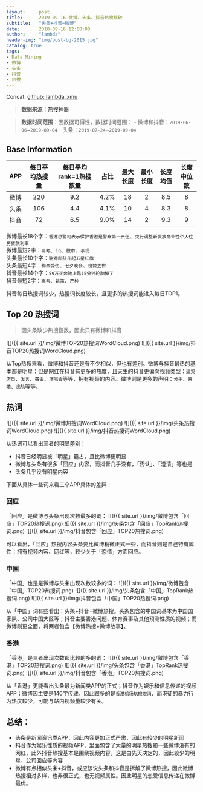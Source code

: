 ```yaml
---
layout:     post
title:      2019-09-16-微博、头条、抖音热搜比较
subtitle:   "头条+抖音=微博"
date:       2018-09-16 12:00:00
author:     "lambda"
header-img: "img/post-bg-2015.jpg"
catalog: true
tags:
- Data Mining
- 微博
- 头条
- 抖音
- 热搜
---
```


Concat: [github: lambda_xmu](https://github.com/lambda-xmu)

>**数据来源**：[热搜神器](https://www.enlightent.cn/research/rank/weiboSearchRank)

>**数据时间范围**：因数据可得性，数据时间范围：
    - 微博和抖音：`2019-06-06`~`2019-09-04`
    - 头条：`2019-07-24`~`2019-09-04`

## Base Information

| APP  | 每日平均热搜量 | 每日平均rank=1热搜数量 | 占比 | 最大长度 | 最小长度 | 长度均值 | 长度中位数 |
|:----:|:--------------:|:----------------------:|:----:|:--------:|:--------:|:--------:|:----------:|
| 微博 |      220       |          9.2           | 4.2% |    18    |    2     |   8.5    |     8      |
| 头条 |      106       |          4.4           | 4.1% |    10    |    4     |   8.3    |     8      |
| 抖音 |       72       |          6.5           |  9.0%  |    14    |    2     |   9.3    |     9      |

微博最长18个字：`香港总警司表示保护香港是警察第一责任`、`央行调整新发放商业性个人住房贷款利率`  
微博最短2字：`高考`、`ig`、`股市`、`李现`  
头条最长10个字：`驻港部队升起五星红旗`  
头条最短4字：`梅西受伤`、`七夕晚会`、`班赞去世`  
抖音最长14个字：`59万买奔驰上路15分钟轮胎掉了`  
抖音最短2字：`高考`、`姚笛`、`芒种`  

抖音每日热搜词较少，热搜词长度较长，且更多的热搜词能进入每日TOP1。

## Top 20 热搜词
> 因头条缺少热搜指数，因此只有微博和抖音

![]({{ site.url }}/img/微博TOP20热搜词WordCloud.png)
![]({{ site.url }}/img/抖音TOP20热搜词WordCloud.png)

从Top热搜来看，微博和抖音还是有不少相似，但也有差别。微博与抖音最热的基本都是明星；但是网红在抖音有更多的热度，且天生的抖音更偏向视频类型：`逼哭店员`、`发言`、`袭击`、`演唱会`等等，拥有视频的内容。微博则是更多的声明：`分手`、`离婚`、`出轨`等等。

## 热词

![]({{ site.url }}/img/微博热搜词WordCloud.png)
![]({{ site.url }}/img/头条热搜词WordCloud.png)
![]({{ site.url }}/img/抖音热搜词WordCloud.png)

从热词可以看出三者的明显差别：  
- 抖音已经明显被「明星」霸占，且比微博更明显  
- 微博与头条有很多「回应」内容，而抖音几乎没有，「否认」、「澄清」等也是  
- 头条几乎没有明星内容  

下面从具体一些词来看三个APP具体的差异：

### 回应
「回应」是微博与头条出现次数最多的词：
![]({{ site.url }}/img/微博包含「回应」TOP20热搜词.png)
![]({{ site.url }}/img/头条包含「回应」TopRank热搜词.png)
![]({{ site.url }}/img/抖音包含「回应」TOP20热搜词.png)

可以看出，「回应」热搜内容头条要比微博稍微正式一些，而抖音则是自己特有属性：拥有视频内容、网红等，较少关于「恋情」方面回应。

### 中国
「中国」也是是微博与头条出现次数较多的词：
![]({{ site.url }}/img/微博包含「中国」TOP20热搜词.png)
![]({{ site.url }}/img/头条包含「中国」TopRank热搜词.png)
![]({{ site.url }}/img/抖音包含「中国」TOP20热搜词.png)

从「中国」词有些看出：头条+抖音=微博热搜。头条包含的中国词基本为中国国家队、公司中国大区等；抖音主要香港问题、体育赛事及其他预测性质的视频；而微博则更全面，将两者包含【微博热搜+微博故事】。

### 香港
「香港」是三者出现次数都比较的多的词：
![]({{ site.url }}/img/微博包含「香港」TOP20热搜词.png)
![]({{ site.url }}/img/头条包含「香港」TopRank热搜词.png)
![]({{ site.url }}/img/抖音包含「香港」TOP20热搜词.png)

从「香港」更能看出头条最为新闻类APP的正式；抖音作为娱乐和信息传递的视频APP；微博因主要是140字传递，因此跟多的是`香港机场航班取消`、而港徒的暴力行为热度较少，可能与站内视频量较少有关。

## 总结：
- 头条是新闻资讯类APP，因此内容更加正式严肃，因此有较少的明星新闻
- 抖音作为娱乐性质的视频APP，里面包含了大量的明星热搜和一些微博没有的网红，此外抖音热搜基本是围绕视频内容，这是由先天决定的，因此较少的明星、公司回应等内容
- 微博有点相似头条+抖音，或应该说头条和抖音是拆解了微博热搜，因此微博热搜相对多样，也非很正式，也无视频属性。因此明星的恋爱信息传递在微博最优。
